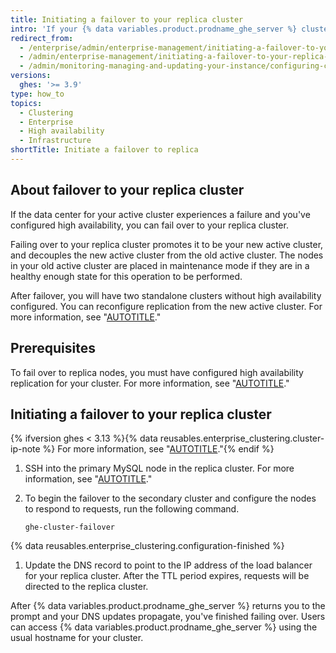 ```yaml
---
title: Initiating a failover to your replica cluster
intro: 'If your {% data variables.product.prodname_ghe_server %} cluster fails, you can fail over to the replica.'
redirect_from:
  - /enterprise/admin/enterprise-management/initiating-a-failover-to-your-replica-cluster
  - /admin/enterprise-management/initiating-a-failover-to-your-replica-cluster
  - /admin/monitoring-managing-and-updating-your-instance/configuring-clustering/initiating-a-failover-to-your-replica-cluster
versions:
  ghes: '>= 3.9'
type: how_to
topics:
  - Clustering
  - Enterprise
  - High availability
  - Infrastructure
shortTitle: Initiate a failover to replica
---
```


## About failover to your replica cluster

If the data center for your active cluster experiences a failure and you've configured high availability, you can fail over to your replica cluster.

Failing over to your replica cluster promotes it to be your new active cluster, and decouples the new active cluster from the old active cluster. The nodes in your old active cluster are placed in maintenance mode if they are in a healthy enough state for this operation to be performed.

After failover, you will have two standalone clusters without high availability configured. You can reconfigure replication from the new active cluster. For more information, see "[AUTOTITLE](/enterprise/admin/enterprise-management/configuring-high-availability-replication-for-a-cluster#reconfiguring-high-availability-replication-after-a-failover)."

## Prerequisites

To fail over to replica nodes, you must have configured high availability replication for your cluster. For more information, see "[AUTOTITLE](/enterprise/admin/enterprise-management/configuring-high-availability-replication-for-a-cluster)."

## Initiating a failover to your replica cluster

{% ifversion ghes < 3.13 %}{% data reusables.enterprise_clustering.cluster-ip-note %} For more information, see "[AUTOTITLE](/admin/administering-your-instance/administering-your-instance-from-the-command-line/command-line-utilities#ghe-cluster-failover)."{% endif %}

1. SSH into the primary MySQL node in the replica cluster. For more information, see "[AUTOTITLE](/enterprise/admin/configuration/accessing-the-administrative-shell-ssh#enabling-access-to-the-administrative-shell-via-ssh)."
1. To begin the failover to the secondary cluster and configure the nodes to respond to requests, run the following command.

   ```shell
   ghe-cluster-failover
   ```

{% data reusables.enterprise_clustering.configuration-finished %}
1. Update the DNS record to point to the IP address of the load balancer for your replica cluster. After the TTL period expires, requests will be directed to the replica cluster.

After {% data variables.product.prodname_ghe_server %} returns you to the prompt and your DNS updates propagate, you've finished failing over. Users can access {% data variables.product.prodname_ghe_server %} using the usual hostname for your cluster.
